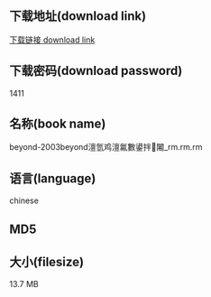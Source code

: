 ## 下载地址(download link)
[下载链接 download link](https://voluble-croquembouche-d321dc.netlify.app/?s=beyond-2003beyond%E6%BE%B6%E6%B0%AB%E9%B8%A1%E6%BE%B6%E6%B0%B1%E6%95%B8%E9%8D%99%E6%8B%8C%EE%86%96%E9%97%82_rm.rm)

## 下载密码(download password)
1411

## 名称(book name)
beyond-2003beyond澶氫鸡澶氱數鍙拌闂_rm.rm.rm

## 语言(language)
chinese

## MD5


## 大小(filesize)
13.7 MB
